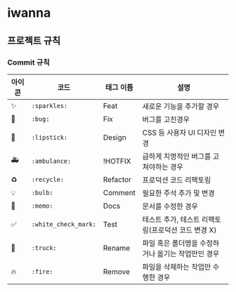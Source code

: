 # iwanna

## 프로젝트 규칙
### Commit 규칙
|아이콘|코드|태그 이름|설명|
|------|------|------|--------------|
|✨|`:sparkles:`|Feat|새로운 기능을 추가할 경우|
|🐛|`:bug:`|Fix|버그를 고친경우|
|💄|`:lipstick:`|Design|CSS 등 사용자 UI 디자인 변경|
|🚑|`:ambulance:`|!HOTFIX|급하게 치명적인 버그를 고쳐야하는 경우|
|♻️|`:recycle:`|Refactor|프로덕션 코드 리팩토링|
|💡|`:bulb:`|Comment|필요한 주석 추가 및 변경|
|📝|`:memo:`|Docs|문서를 수정한 경우|
|✅|`:white_check_mark:`|Test|테스트 추가, 테스트 리팩토링(프로덕션 코드 변경 X)|
|🚚|`:truck:`|Rename|파일 혹은 폴더명을 수정하거나 옮기는 작업만인 경우|
|🔥|`:fire:`|Remove|파일을 삭제하는 작업만 수행한 경우|
